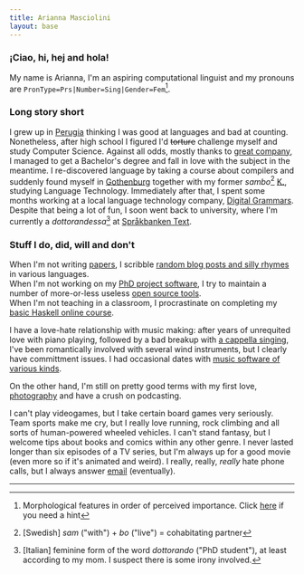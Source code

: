 ```yaml
---
title: Arianna Masciolini
layout: base
---
```


### ¡Ciao, hi, hej and hola!
My name is Arianna, I'm an aspiring computational linguist and my pronouns are `PronType=Prs|Number=Sing|Gender=Fem`[^1].


### Long story short
I grew up in [Perugia](https://www.openstreetmap.org/relation/42278#map=11/43.1399/12.3691) thinking I was good at languages and bad at counting.
Nonetheless, after high school I figured I'd ~~torture~~ challenge myself and study Computer Science.
Against all odds, mostly thanks to [great company](https://github.com/orgs/dis-org/people), I managed to get a Bachelor's degree and fall in love with the subject in the meantime.
I re-discovered language by taking a course about compilers and suddenly found myself in [Gothenburg](https://www.openstreetmap.org/node/25930131) together with my former _sambo_[^2] [K.](https://harisont.github.io/kappanneu/), studying Language Technology. Immediately after that, I spent some months working at a local language technology company, [Digital Grammars](https://www.digitalgrammars.com/). Despite that being a lot of fun, I soon went back to university, where I'm currently a _dottorandessa_[^3] at [Språkbanken Text](https://spraakbanken.gu.se/).

### Stuff I do, did, will and don't
When I'm not writing [papers](research.md#publications), I scribble [random blog posts and silly rhymes](blog.md) in various languages.<br>
When I'm not working on my [PhD project software](https://github.com/harisont/L2-UD), I try to maintain a number of more-or-less useless [open source tools](projects.md#software).<br>
When I'm not teaching in a classroom, I procrastinate on completing my [basic Haskell online course](projects.md#tutorials). 

I have a love-hate relationship with music making: after years of unrequited love with piano playing, followed by a bad breakup with [a cappella singing](https://www.youtube.com/watch?v=FaMoZsXScj0), I've been romantically involved with several wind instruments, but I clearly have committment issues.
I had occasional dates with [music software of various kinds](https://github.com/stars/harisont/lists/musica-maestro-musical-note).

On the other hand, I'm still on pretty good terms with my first love, [photography](projects.md#photography) and have a crush on podcasting.

I can't play videogames, but I take certain board games very seriously.
Team sports make me cry, but I really love running, rock climbing and all sorts of human-powered wheeled vehicles.
I can't stand fantasy, but I welcome tips about books and comics within any other genre.
I never lasted longer than six episodes of a TV series, but I'm always up for a good movie (even more so if it's animated and weird).
I really, really, _really_ hate phone calls, but I always answer [email](mailto:arianna.masciolini@gmail.com) (eventually).

---

[^1]: Morphological features in order of perceived importance. Click [here](https://universaldependencies.org/u/feat/index.html) if you need a hint
[^2]: [Swedish] _sam_ ("with") + _bo_ ("live") = cohabitating partner
[^3]: [Italian] feminine form of the word _dottorando_ ("PhD student"), at least according to my mom. I suspect there is some irony involved.